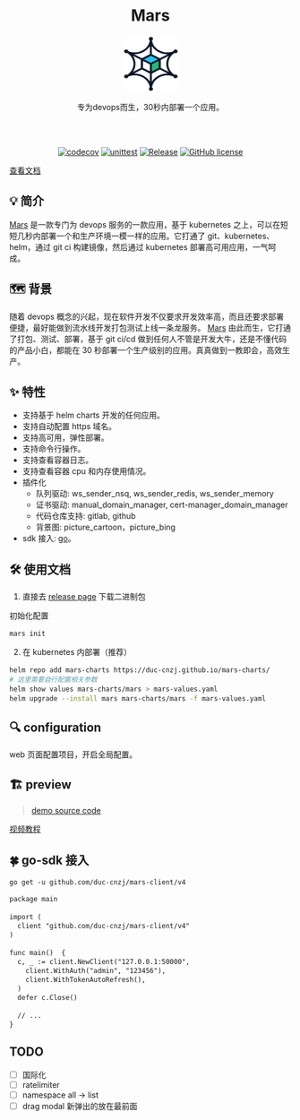 <h1 align="center">Mars</h1>
<div align="center"><img style="width: 100px;height: 100px" src="./frontend/public/logo192.png" /></div>
<p align="center">专为devops而生，30秒内部署一个应用。</p>
<br><br>

<div align="center">

[![codecov](https://codecov.io/gh/duc-cnzj/mars/branch/master/graph/badge.svg?token=EUSLRBT6NN)](https://codecov.io/gh/duc-cnzj/mars) [![unittest](https://github.com/duc-cnzj/mars/actions/workflows/test.yaml/badge.svg)](https://github.com/duc-cnzj/mars/actions/workflows/test.yaml) [![Release](https://img.shields.io/github/release/duc-cnzj/mars.svg)](https://github.com/duc-cnzj/mars/releases/latest) [![GitHub license](https://img.shields.io/github/license/duc-cnzj/mars)](https://github.com/duc-cnzj/mars/blob/master/LICENSE)

</div>

[查看文档](https://youngduc.gitbook.io/mars/)

## 💡 简介

[Mars](https://github.com/duc-cnzj/mars) 是一款专门为 devops 服务的一款应用，基于 kubernetes 之上，可以在短短几秒内部署一个和生产环境一模一样的应用。它打通了 git、kubernetes、helm，通过 git ci 构建镜像，然后通过 kubernetes 部署高可用应用，一气呵成。

## 🗺️ 背景

随着 devops 概念的兴起，现在软件开发不仅要求开发效率高，而且还要求部署便捷，最好能做到流水线开发打包测试上线一条龙服务。
[Mars](https://github.com/duc-cnzj/mars) 由此而生，它打通了打包、测试、部署，基于 git ci/cd 做到任何人不管是开发大牛，还是不懂代码的产品小白，都能在 30 秒部署一个生产级别的应用。真真做到一教即会，高效生产。

## ✨ 特性

- 支持基于 helm charts 开发的任何应用。
- 支持自动配置 https 域名。
- 支持高可用，弹性部署。
- 支持命令行操作。
- 支持查看容器日志。
- 支持查看容器 cpu 和内存使用情况。
- 插件化
  - 队列驱动: ws_sender_nsq, ws_sender_redis, ws_sender_memory
  - 证书驱动: manual_domain_manager, cert-manager_domain_manager
  - 代码仓库支持: gitlab, github
  - 背景图: picture_cartoon，picture_bing
- sdk 接入: [go](https://github.com/duc-cnzj/mars-client)。

## 🛠️ 使用文档

1. 直接去 [release page](https://github.com/duc-cnzj/mars/releases) 下载二进制包

初始化配置

```bash
mars init
```

2. 在 kubernetes 内部署（推荐）

```bash
helm repo add mars-charts https://duc-cnzj.github.io/mars-charts/
# 这里需要自行配置相关参数
helm show values mars-charts/mars > mars-values.yaml
helm upgrade --install mars mars-charts/mars -f mars-values.yaml
```

## 🔍 configuration

web 页面配置项目，开启全局配置。

## 🏗 preview

> [demo source code](https://gitlab.com/duc-cnzj/mars-demo)

[视频教程](https://www.bilibili.com/video/BV19b4y1r7iY/)

## 🍀 go-sdk 接入

```
go get -u github.com/duc-cnzj/mars-client/v4
```

```golang
package main

import (
  client "github.com/duc-cnzj/mars-client/v4"
)

func main()  {
  c, _ := client.NewClient("127.0.0.1:50000",
    client.WithAuth("admin", "123456"),
    client.WithTokenAutoRefresh(),
  )
  defer c.Close()

  // ...
}
```

## TODO

- [ ] 国际化
- [ ] ratelimiter
- [ ] namespace all -> list
- [ ] drag modal 新弹出的放在最前面
